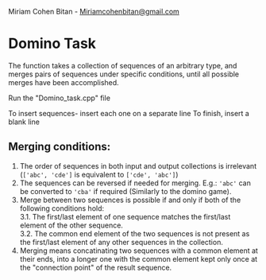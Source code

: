 Miriam Cohen Bitan - Miriamcohenbitan@gmail.com

# Domino Task
The function takes a collection of sequences of an arbitrary type,
and merges pairs of sequences under specific conditions,
until all possible merges have been accomplished.

Run the "Domino_task.cpp" file

To insert sequences- insert each one on a separate line
To finish, insert a blank line

## Merging conditions:
1. The order of sequences in both input and output collections is irrelevant (`['abc', 'cde']` is equivalent to `['cde', 'abc']`)
2. The sequences can be reversed if needed for merging. E.g.: `'abc'` can be converted to `'cba'` if required (Similarly to the domino game).
3. Merge between two sequences is possible if and only if both of the following conditions hold:  
3.1. The first/last element of one sequence matches the first/last element of the other sequence.  
3.2. The common end element of the two sequences is not present as the first/last element of any other sequences in the collection.  
4. Merging means concatinating two sequences with a common element at their ends, into a longer one with the common element kept only once at the "connection point" of the result sequence.
